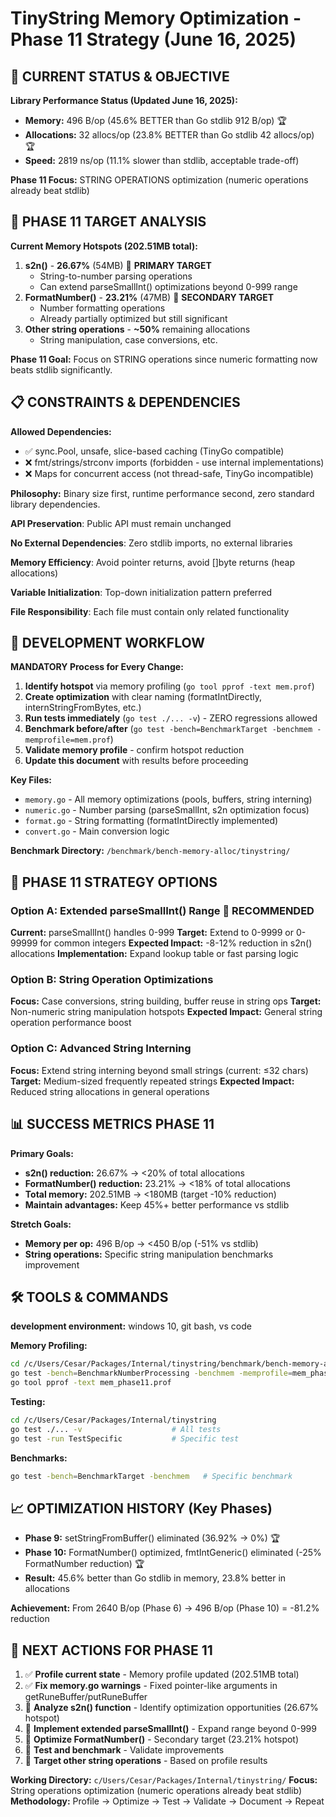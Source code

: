 # TinyString Memory Optimization - Phase 11 Strategy (June 16, 2025)

## 🎯 **CURRENT STATUS & OBJECTIVE**

**Library Performance Status (Updated June 16, 2025):**
- **Memory:** 496 B/op (45.6% BETTER than Go stdlib 912 B/op) 🏆
- **Allocations:** 32 allocs/op (23.8% BETTER than Go stdlib 42 allocs/op) 🏆
- **Speed:** 2819 ns/op (11.1% slower than stdlib, acceptable trade-off)

**Phase 11 Focus:** STRING OPERATIONS optimization (numeric operations already beat stdlib)

## 🚀 **PHASE 11 TARGET ANALYSIS**

**Current Memory Hotspots (202.51MB total):**
1. **s2n()** - **26.67%** (54MB) 🎯 **PRIMARY TARGET**
   - String-to-number parsing operations
   - Can extend parseSmallInt() optimizations beyond 0-999 range
2. **FormatNumber()** - **23.21%** (47MB) 🎯 **SECONDARY TARGET**
   - Number formatting operations
   - Already partially optimized but still significant
3. **Other string operations** - **~50%** remaining allocations
   - String manipulation, case conversions, etc.

**Phase 11 Goal:** Focus on STRING operations since numeric formatting now beats stdlib significantly.

## 📋 **CONSTRAINTS & DEPENDENCIES**

**Allowed Dependencies:**
- ✅ sync.Pool, unsafe, slice-based caching (TinyGo compatible)
- ❌ fmt/strings/strconv imports (forbidden - use internal implementations)
- ❌ Maps for concurrent access (not thread-safe, TinyGo incompatible)

**Philosophy:** Binary size first, runtime performance second, zero standard library dependencies.

**API Preservation**: Public API must remain unchanged

**No External Dependencies**: Zero stdlib imports, no external libraries

**Memory Efficiency**: Avoid pointer returns, avoid []byte returns (heap allocations)

**Variable Initialization**: Top-down initialization pattern preferred

**File Responsibility**: Each file must contain only related functionality


## 🔧 **DEVELOPMENT WORKFLOW** 

**MANDATORY Process for Every Change:**
1. **Identify hotspot** via memory profiling (`go tool pprof -text mem.prof`)
2. **Create optimization** with clear naming (formatIntDirectly, internStringFromBytes, etc.)
3. **Run tests immediately** (`go test ./... -v`) - ZERO regressions allowed
4. **Benchmark before/after** (`go test -bench=BenchmarkTarget -benchmem -memprofile=mem.prof`)
5. **Validate memory profile** - confirm hotspot reduction
6. **Update this document** with results before proceeding

**Key Files:**
- `memory.go` - All memory optimizations (pools, buffers, string interning)
- `numeric.go` - Number parsing (parseSmallInt, s2n optimization focus)
- `format.go` - String formatting (formatIntDirectly implemented)
- `convert.go` - Main conversion logic

**Benchmark Directory:** `/benchmark/bench-memory-alloc/tinystring/`

## 🎯 **PHASE 11 STRATEGY OPTIONS**

### **Option A: Extended parseSmallInt() Range** 🎯 **RECOMMENDED**
**Current:** parseSmallInt() handles 0-999
**Target:** Extend to 0-9999 or 0-99999 for common integers
**Expected Impact:** -8-12% reduction in s2n() allocations
**Implementation:** Expand lookup table or fast parsing logic

### **Option B: String Operation Optimizations**
**Focus:** Case conversions, string building, buffer reuse in string ops
**Target:** Non-numeric string manipulation hotspots
**Expected Impact:** General string operation performance boost

### **Option C: Advanced String Interning**
**Focus:** Extend string interning beyond small strings (current: ≤32 chars)
**Target:** Medium-sized frequently repeated strings
**Expected Impact:** Reduced string allocations in general operations

## 📊 **SUCCESS METRICS PHASE 11**

**Primary Goals:**
- **s2n() reduction:** 26.67% → <20% of total allocations
- **FormatNumber() reduction:** 23.21% → <18% of total allocations  
- **Total memory:** 202.51MB → <180MB (target -10% reduction)
- **Maintain advantages:** Keep 45%+ better performance vs stdlib

**Stretch Goals:**
- **Memory per op:** 496 B/op → <450 B/op (-51% vs stdlib)
- **String operations:** Specific string manipulation benchmarks improvement

## 🛠️ **TOOLS & COMMANDS**

**development environment:**
windows 10, git bash, vs code

**Memory Profiling:**
```bash
cd /c/Users/Cesar/Packages/Internal/tinystring/benchmark/bench-memory-alloc/tinystring
go test -bench=BenchmarkNumberProcessing -benchmem -memprofile=mem_phase11.prof
go tool pprof -text mem_phase11.prof
```

**Testing:**
```bash
cd /c/Users/Cesar/Packages/Internal/tinystring
go test ./... -v                    # All tests
go test -run TestSpecific           # Specific test
```

**Benchmarks:**
```bash
go test -bench=BenchmarkTarget -benchmem   # Specific benchmark
```

## 📈 **OPTIMIZATION HISTORY (Key Phases)**

- **Phase 9:** setStringFromBuffer() eliminated (36.92% → 0%) 🏆
- **Phase 10:** FormatNumber() optimized, fmtIntGeneric() eliminated (-25% FormatNumber reduction) 🏆
- **Result:** 45.6% better than Go stdlib in memory, 23.8% better in allocations

**Achievement:** From 2640 B/op (Phase 6) → 496 B/op (Phase 10) = -81.2% reduction

## 🚀 **NEXT ACTIONS FOR PHASE 11**

1. ✅ **Profile current state** - Memory profile updated (202.51MB total)
2. ✅ **Fix memory.go warnings** - Fixed pointer-like arguments in getRuneBuffer/putRuneBuffer 
3. 🔄 **Analyze s2n() function** - Identify optimization opportunities (26.67% hotspot)
4. 🔄 **Implement extended parseSmallInt()** - Expand range beyond 0-999
5. 🔄 **Optimize FormatNumber()** - Secondary target (23.21% hotspot)
6. 🔄 **Test and benchmark** - Validate improvements
7. 🔄 **Target other string operations** - Based on profile results

**Working Directory:** `c/Users/Cesar/Packages/Internal/tinystring/`
**Focus:** String operations optimization (numeric operations already beat stdlib)
**Methodology:** Profile → Optimize → Test → Validate → Document → Repeat
